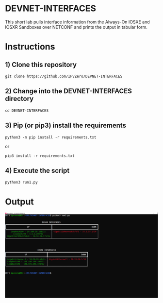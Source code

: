# DEVNET-INTERFACES


This short lab pulls interface information from the Always-On IOSXE and IOSXR Sandboxes over NETCONF and prints the output in tabular form.


# Instructions
## 1) Clone this repository
```
git clone https://github.com/IPvZero/DEVNET-INTERFACES
```

## 2) Change into the DEVNET-INTERFACES directory
```
cd DEVNET-INTERFACES
```

## 3) Pip (or pip3) install the requirements

```
python3 -m pip install -r requirements.txt
```
  or 

```
pip3 install -r requirements.txt
```


## 4) Execute the script

```
python3 run1.py
```

# Output
![alt text](https://github.com/IPvZero/DEVNET-INTERFACES/blob/main/images/richpic.png?raw=true)
